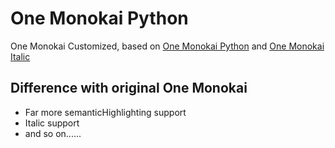 # One Monokai Python

One Monokai Customized, based on [One Monokai Python](https://github.com/nxht/one-monokai-python) and [One Monokai Italic](https://github.com/lrecknagel/vscode-one-monokai)

## Difference with original One Monokai

- Far more semanticHighlighting support
- Italic support
- and so on......
